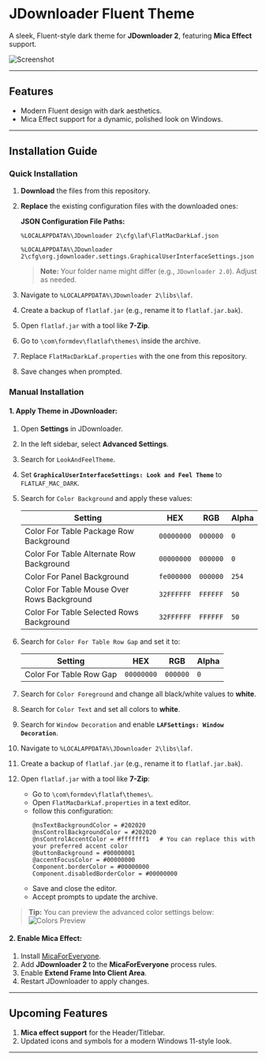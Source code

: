 # JDownloader Fluent Theme  
A sleek, Fluent-style dark theme for **JDownloader 2**, featuring **Mica Effect** support.

![Screenshot](https://github.com/ikoshura/JDownloader-Fluent-Theme/blob/main/MicaUpdate.png)

---

## Features
- Modern Fluent design with dark aesthetics.
- Mica Effect support for a dynamic, polished look on Windows.

---

## Installation Guide

### Quick Installation
1. **Download** the files from this repository.
2. **Replace** the existing configuration files with the downloaded ones:
   
   **JSON Configuration File Paths:**
   ```
   %LOCALAPPDATA%\JDownloader 2\cfg\laf\FlatMacDarkLaf.json
   ```
   ```
   %LOCALAPPDATA%\JDownloader 2\cfg\org.jdownloader.settings.GraphicalUserInterfaceSettings.json
   ```

   > **Note:** Your folder name might differ (e.g., `JDownloader 2.0`). Adjust as needed.

3. Navigate to `%LOCALAPPDATA%\JDownloader 2\libs\laf`.
4. Create a backup of `flatlaf.jar` (e.g., rename it to `flatlaf.jar.bak`).
5. Open `flatlaf.jar` with a tool like **7-Zip**.
6. Go to `\com\formdev\flatlaf\themes\` inside the archive.
7. Replace `FlatMacDarkLaf.properties` with the one from this repository.
8. Save changes when prompted.

### Manual Installation

#### 1. Apply Theme in JDownloader:
1. Open **Settings** in JDownloader.
2. In the left sidebar, select **Advanced Settings**.
3. Search for `LookAndFeelTheme`.
4. Set **`GraphicalUserInterfaceSettings: Look and Feel Theme`** to `FLATLAF_MAC_DARK`.
5. Search for `Color Background` and apply these values:

   | **Setting**                                      | **HEX**      | **RGB**      | **Alpha** |
   |--------------------------------------------------|--------------|--------------|-----------|
   | Color For Table Package Row Background           | `00000000`   | `000000`     | `0`       |
   | Color For Table Alternate Row Background         | `00000000`   | `000000`     | `0`       |
   | Color For Panel Background                       | `fe000000`   | `000000`     | `254`     |
   | Color For Table Mouse Over Rows Background       | `32FFFFFF`   | `FFFFFF`     | `50`     |
   | Color For Table Selected Rows Background         | `32FFFFFF`   | `FFFFFF`     | `50`     |

6. Search for `Color For Table Row Gap` and set it to:

   | **Setting**                      | **HEX**      | **RGB**      | **Alpha** |
   |----------------------------------|--------------|--------------|-----------|
   | Color For Table Row Gap          | `00000000`   | `000000`     | `0`       |

7. Search for `Color Foreground` and change all black/white values to **white**.
8. Search for `Color Text` and set all colors to **white**.
9. Search for `Window Decoration` and enable **`LAFSettings: Window Decoration`**.
10. Navigate to `%LOCALAPPDATA%\JDownloader 2\libs\laf`.
11. Create a backup of `flatlaf.jar` (e.g., rename it to `flatlaf.jar.bak`).
12. Open `flatlaf.jar` with a tool like **7-Zip**:
    - Go to `\com\formdev\flatlaf\themes\`.
    - Open `FlatMacDarkLaf.properties` in a text editor.
    - follow this configuration:
      ```
      @nsTextBackgroundColor = #202020
      @nsControlBackgroundColor = #202020
      @nsControlAccentColor = #fffffff1   # You can replace this with your preferred accent color
      @buttonBackground = #00000001
      @accentFocusColor = #00000000
      Component.borderColor = #00000000
      Component.disabledBorderColor = #00000000
      ```
    - Save and close the editor.
    - Accept prompts to update the archive.

   > **Tip:** You can preview the advanced color settings below:
   > ![Colors Preview](https://github.com/user-attachments/assets/fa011986-ed4f-4f3d-9d23-0203067890a0)

#### 2. Enable Mica Effect:
1. Install [MicaForEveryone](https://github.com/MicaForEveryone/MicaForEveryone).
2. Add **JDownloader 2** to the **MicaForEveryone** process rules.
3. Enable **Extend Frame Into Client Area**.
4. Restart JDownloader to apply changes.

---

## Upcoming Features
1. **Mica effect support** for the Header/Titlebar.
2. Updated icons and symbols for a modern Windows 11-style look.

---

